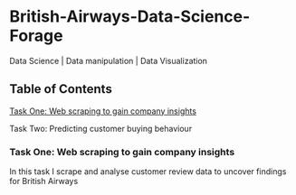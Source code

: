 # British-Airways-Data-Science-Forage
Data Science | Data manipulation | Data Visualization
## Table of Contents
[Task One: Web scraping to gain company insights](README.md)

Task Two: Predicting customer buying behaviour

### Task One: Web scraping to gain company insights <a name="Task One: Web scraping to gain company insights"></a>
In this task I scrape and analyse customer review data to uncover findings for British Airways
